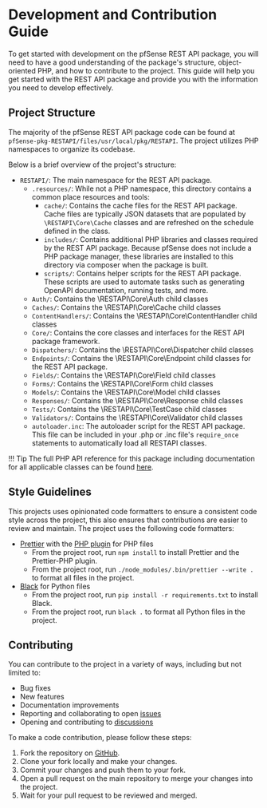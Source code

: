 # Development and Contribution Guide

To get started with development on the pfSense REST API package, you will need to have a good understanding of the
package's structure, object-oriented PHP, and how to contribute to the project. This guide will help you get started
with the REST API package and provide you with the information you need to develop effectively.

## Project Structure

The majority of the pfSense REST API package code can be found at `pfSense-pkg-RESTAPI/files/usr/local/pkg/RESTAPI`.
The project utilizes PHP namespaces to organize its codebase.

Below is a brief overview of the project's structure:

- `RESTAPI/`: The main namespace for the REST API package.
  - `.resources/`: While not a PHP namespace, this directory contains a common place resources and tools:
    - `cache/`: Contains the cache files for the REST API package. Cache files are typically JSON datasets that are
      populated by `\RESTAPI\Core\Cache` classes and are refreshed on the schedule defined in the class.
    - `includes/`: Contains additional PHP libraries and classes required by the REST API package. Because pfSense does
      not include a PHP package manager, these libraries are installed to this directory via composer when the package
      is built.
    - `scripts/`: Contains helper scripts for the REST API package. These scripts are used to automate tasks such as
      generating OpenAPI documentation, running tests, and more.
  - `Auth/`: Contains the \RESTAPI\Core\Auth child classes
  - `Caches/`: Contains the \RESTAPI\Core\Cache child classes
  - `ContentHandlers/`: Contains the \RESTAPI\Core\ContentHandler child classes
  - `Core/`: Contains the core classes and interfaces for the REST API package framework.
  - `Dispatchers/`: Contains the \RESTAPI\Core\Dispatcher child classes
  - `Endpoints/`: Contains the \RESTAPI\Core\Endpoint child classes for the REST API package.
  - `Fields/`: Contains the \RESTAPI\Core\Field child classes
  - `Forms/`: Contains the \RESTAPI\Core\Form child classes
  - `Models/`: Contains the \RESTAPI\Core\Model child classes
  - `Responses/`: Contains the \RESTAPI\Core\Response child classes
  - `Tests/`: Contains the \RESTAPI\Core\TestCase child classes
  - `Validators/`: Contains the \RESTAPI\Core\Validator child classes
  - `autoloader.inc`: The autoloader script for the REST API package. This file can be included in your .php or .inc
    file's `require_once` statements to automatically load all RESTAPI classes.

!!! Tip
    The full PHP API reference for this package including documentation for all applicable classes can be
    found [here](https://pfrest.org/php-docs/).

## Style Guidelines

This projects uses opinionated code formatters to ensure a consistent code style across the project, this also ensures
that contributions are easier to review and maintain. The project uses the following code formatters:

- [Prettier](https://prettier.io) with the [PHP plugin](https://github.com/prettier/plugin-php) for PHP files
    - From the project root, run `npm install` to install Prettier and the Prettier-PHP plugin.
    - From the project root, run `./node_modules/.bin/prettier --write .` to format all files in the project.
- [Black](https://black.readthedocs.io/en/stable/) for Python files
    - From the project root, run `pip install -r requirements.txt` to install Black.
    - From the project root, run `black .` to format all Python files in the project.

## Contributing

You can contribute to the project in a variety of ways, including but not limited to:

- Bug fixes
- New features
- Documentation improvements
- Reporting and collaborating to open [issues](https://github.com/jaredhendrickson13/pfsense-api/issues)
- Opening and contributing to [discussions](https://github.com/jaredhendrickson13/pfsense-api/discussions)

To make a code contribution, please follow these steps:

1. Fork the repository on [GitHub](https://github.com/jaredhendrickson13/pfsense-api).
2. Clone your fork locally and make your changes.
3. Commit your changes and push them to your fork.
4. Open a pull request on the main repository to merge your changes into the project.
5. Wait for your pull request to be reviewed and merged.
